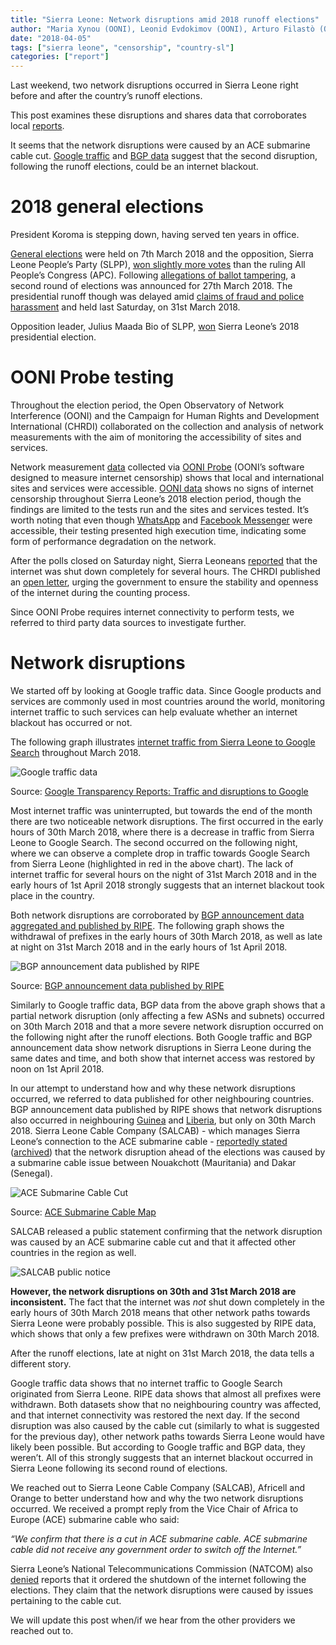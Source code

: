 ```yaml
---
title: "Sierra Leone: Network disruptions amid 2018 runoff elections"
author: "Maria Xynou (OONI), Leonid Evdokimov (OONI), Arturo Filastò (OONI), Abdul Fatoma (Campaign for Human Rights and Development International)"
date: "2018-04-05"
tags: ["sierra leone", "censorship", "country-sl"]
categories: ["report"]
---
```


Last weekend, two network disruptions occurred in Sierra Leone right
before and after the country’s runoff elections.

This post examines these disruptions and shares data that corroborates
local
[reports](http://www.africanews.com/2018/04/01/why-sierra-leone-temporarily-shutdown-internet-after-runoff-vote/).

It seems that the network disruptions were caused by an ACE submarine
cable cut. [Google traffic](https://transparencyreport.google.com/traffic/overview?fraction_traffic=start:1520294400000;end:1522886400000;product:19;region:SL&lu=fraction_traffic)
and [BGP data](https://stat.ripe.net/widget/country-routing-stats#w.resource=sl&w.zoom_start=1522368000000&w.zoom_end=1522627200000&w.comparison=no) suggest that the second disruption, following the runoff
elections, could be an internet blackout.

# 2018 general elections

President Koroma is stepping down, having served ten years in office.

[General elections](http://www.ifes.org/sites/default/files/2018_ifes_sierra_leone_general_elections_faqs_final.pdf)
were held on 7th March 2018 and the opposition, Sierra Leone People’s
Party (SLPP), [won slightly more votes](http://www.africanews.com/2018/03/13/sierra-leone-presidential-polls-enters-runoff-as-opposition-slpp-wins-first/)
than the ruling All People’s Congress (APC). Following [allegations of ballot tampering](https://www.aljazeera.com/programmes/insidestory/2018/04/presidential-elections-usher-era-sierra-leone-180401173146930.html),
a second round of elections was announced for 27th March 2018. The
presidential runoff though was delayed amid [claims of fraud and police harassment](https://www.aljazeera.com/news/2018/03/sierra-leone-court-pauses-preparations-presidential-run-180324145356398.html)
and held last Saturday, on 31st March 2018.

Opposition leader, Julius Maada Bio of SLPP,
[won](https://www.theguardian.com/world/2018/apr/05/sierra-leone-election-president-julius-maada-bio-wins)
Sierra Leone’s 2018 presidential election.

# OONI Probe testing

Throughout the election period, the Open Observatory of Network
Interference (OONI) and the Campaign for Human Rights and Development
International (CHRDI) collaborated on the collection and analysis of
network measurements with the aim of monitoring the accessibility of
sites and services.

Network measurement
[data](https://explorer.ooni.torproject.org/country/SL) collected via
[OONI Probe](/install/) (OONI’s software
designed to measure internet censorship) shows that local and
international sites and services were accessible. [OONI data](https://explorer.ooni.torproject.org/country/SL) shows no signs
of internet censorship throughout Sierra Leone’s 2018 election period,
though the findings are limited to the tests run and the sites and
services tested. It’s worth noting that even though
[WhatsApp](https://explorer.ooni.torproject.org/measurement/20180331T094204Z_AS37164_gUIesReFhEvsRpWt1OVck6JmTN6rQ0RFaCdAezot4YAOf1ZILW)
and [Facebook Messenger](https://explorer.ooni.torproject.org/measurement/20180331T094156Z_AS37164_ZH34DfsoxrGm4kSi7xapXfBQooXpHEVDfNVCj72M5TSpC2w11x)
were accessible, their testing presented high execution time, indicating
some form of performance degradation on the network.

After the polls closed on Saturday night, Sierra Leoneans
[reported](http://www.africanews.com/2018/04/01/why-sierra-leone-temporarily-shutdown-internet-after-runoff-vote/)
that the internet was shut down completely for several hours. The CHRDI
published an [open letter](http://www.thesierraleonetelegraph.com/politically-motivated-internet-shutdown-an-open-letter-to-president-koroma/),
urging the government to ensure the stability and openness of the
internet during the counting process.

Since OONI Probe requires internet connectivity to perform tests, we
referred to third party data sources to investigate further.

# Network disruptions

We started off by looking at Google traffic data. Since Google products
and services are commonly used in most countries around the world,
monitoring internet traffic to such services can help evaluate whether
an internet blackout has occurred or not.

The following graph illustrates [internet traffic from Sierra Leone to Google Search](https://transparencyreport.google.com/traffic/overview?fraction_traffic=start:1520294400000;end:1522886400000;product:19;region:SL&lu=fraction_traffic)
throughout March 2018.

![Google traffic data](/post/sierra-leone/google-traffic.png)

Source: [Google Transparency Reports: Traffic and disruptions to Google](https://transparencyreport.google.com/traffic/overview?fraction_traffic=start:1520294400000;end:1522886400000;product:19;region:SL&lu=fraction_traffic)

Most internet traffic was uninterrupted, but towards the end of the
month there are two noticeable network disruptions. The first occurred
in the early hours of 30th March 2018, where there is a decrease in
traffic from Sierra Leone to Google Search. The second occurred on the
following night, where we can observe a complete drop in traffic towards
Google Search from Sierra Leone (highlighted in red in the above chart).
The lack of internet traffic for several hours on the night of 31st
March 2018 and in the early hours of 1st April 2018 strongly suggests
that an internet blackout took place in the country.

Both network disruptions are corroborated by [BGP announcement data aggregated and published by RIPE](https://stat.ripe.net/widget/country-routing-stats#w.resource=sl&w.zoom_start=1522368000000&w.zoom_end=1522627200000&w.comparison=no).
The following graph shows the withdrawal of prefixes in the early hours
of 30th March 2018, as well as late at night on 31st March 2018 and in
the early hours of 1st April 2018.

![BGP announcement data published by RIPE](/post/sierra-leone/ripe.png)

Source: [BGP announcement data published by RIPE](https://stat.ripe.net/widget/country-routing-stats#w.resource=sl&w.zoom_start=1522368000000&w.zoom_end=1522627200000&w.comparison=no)

Similarly to Google traffic data, BGP data from the above graph shows
that a partial network disruption (only affecting a few ASNs and
subnets) occurred on 30th March 2018 and that a more severe network
disruption occurred on the following night after the runoff elections.
Both Google traffic and BGP announcement data show network disruptions
in Sierra Leone during the same dates and time, and both show that
internet access was restored by noon on 1st April 2018.

In our attempt to understand how and why these network disruptions occurred, we
referred to data published for other neighbouring countries. BGP announcement
data published by RIPE shows that network disruptions also occurred in
neighbouring [Guinea](https://stat.ripe.net/widget/country-routing-stats#w.resource=gn&w.zoom_start=1522368000000&w.zoom_end=1522627200000&w.comparison=no) and
[Liberia](https://stat.ripe.net/widget/country-routing-stats#w.resource=lr&w.zoom_start=1522368000000&w.zoom_end=1522627200000&w.comparison=no), but only on
30th March 2018. Sierra Leone Cable Company (SALCAB) - which manages Sierra
Leone’s connection to the ACE submarine cable - [reportedly stated](http://www.itwebafrica.com/telecommunications/891-sierra-leone/243740-internet-shutdown-as-sierra-leone-votes) ([archived](https://web.archive.org/web/20180404181143/http://www.itwebafrica.com/telecommunications/891-sierra-leone/243740-internet-shutdown-as-sierra-leone-votes))
that the network disruption ahead of the elections was caused by a submarine
cable issue between Nouakchott (Mauritania) and Dakar (Senegal).

![ACE Submarine Cable Cut](/post/sierra-leone/cable-cut.png)

Source: [ACE Submarine Cable Map](https://www.submarinecablemap.com/#/submarine-cable/africa-coast-to-europe-ace)

SALCAB released a public statement confirming that the network disruption was
caused by an ACE submarine cable cut and that it affected other countries in the
region as well.

![SALCAB public notice](/post/sierra-leone/salcab.png)

**However, the network disruptions on 30th and 31st March 2018 are
inconsistent.** The fact that the internet was *not* shut down
completely in the early hours of 30th March 2018 means that other
network paths towards Sierra Leone were probably possible. This is also
suggested by RIPE data, which shows that only a few prefixes were
withdrawn on 30th March 2018.

After the runoff elections, late at night on 31st March 2018, the data
tells a different story. 

Google traffic data shows that no internet
traffic to Google Search originated from Sierra Leone. RIPE data shows
that almost all prefixes were withdrawn. Both datasets show that no
neighbouring country was affected, and that internet connectivity was
restored the next day. If the second disruption was also caused by the
cable cut (similarly to what is suggested for the previous day), other
network paths towards Sierra Leone would have likely been possible. But
according to Google traffic and BGP data, they weren’t. All of this
strongly suggests that an internet blackout occurred in Sierra Leone
following its second round of elections.

We reached out to Sierra Leone Cable Company (SALCAB), Africell and
Orange to better understand how and why the two network disruptions
occurred. We received a prompt reply from the Vice Chair of Africa to
Europe (ACE) submarine cable who said:

*“We confirm that there is a cut in ACE submarine cable. ACE submarine
cable did not receive any government order to switch off the Internet.”*

Sierra Leone’s National Telecommunications Commission (NATCOM) also
[denied](https://www.telecompaper.com/news/sierra-leone-denies-internet-shutdown-during-election--1238708)
reports that it ordered the shutdown of the internet following the
elections. They claim that the network disruptions were caused by issues
pertaining to the cable cut.

We will update this post when/if we hear from the other providers we
reached out to.
